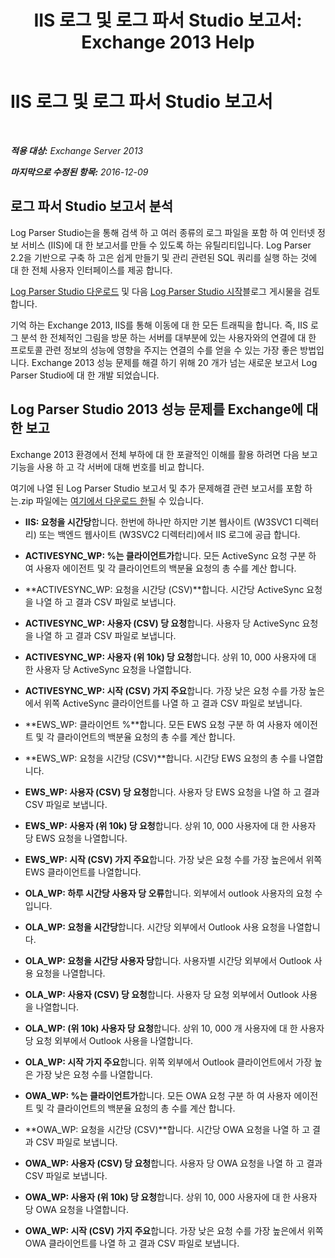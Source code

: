 ﻿---
title: 'IIS 로그 및 로그 파서 Studio 보고서: Exchange 2013 Help'
TOCTitle: IIS 로그 및 로그 파서 Studio 보고서
ms:assetid: 01fa67d4-dc02-4c5f-93af-6da7b97d282f
ms:mtpsurl: https://technet.microsoft.com/ko-kr/library/Dn904092(v=EXCHG.150)
ms:contentKeyID: 63910909
ms.date: 05/22/2018
mtps_version: v=EXCHG.150
ms.translationtype: MT
---

# IIS 로그 및 로그 파서 Studio 보고서

 

_**적용 대상:** Exchange Server 2013_

_**마지막으로 수정된 항목:** 2016-12-09_

## 로그 파서 Studio 보고서 분석

Log Parser Studio는을 통해 검색 하 고 여러 종류의 로그 파일을 포함 하 여 인터넷 정보 서비스 (IIS)에 대 한 보고서를 만들 수 있도록 하는 유틸리티입니다. Log Parser 2.2을 기반으로 구축 하 고은 쉽게 만들기 및 관리 관련된 SQL 쿼리를 실행 하는 것에 대 한 전체 사용자 인터페이스를 제공 합니다.

[Log Parser Studio 다운로드](https://go.microsoft.com/fwlink/p/?linkid=524244) 및 다음 [Log Parser Studio 시작](https://go.microsoft.com/fwlink/p/?linkid=524243)블로그 게시물을 검토 합니다.

기억 하는 Exchange 2013, IIS를 통해 이동에 대 한 모든 트래픽을 합니다. 즉, IIS 로그 분석 한 전체적인 그림을 방문 하는 서버를 대부분에 있는 사용자와의 연결에 대 한 프로토콜 관련 정보의 성능에 영향을 주지는 연결의 수를 얻을 수 있는 가장 좋은 방법입니다. Exchange 2013 성능 문제를 해결 하기 위해 20 개가 넘는 새로운 보고서 Log Parser Studio에 대 한 개발 되었습니다.

## Log Parser Studio 2013 성능 문제를 Exchange에 대 한 보고

Exchange 2013 환경에서 전체 부하에 대 한 포괄적인 이해를 활용 하려면 다음 보고 기능을 사용 하 고 각 서버에 대해 번호를 비교 합니다.

여기에 나열 된 Log Parser Studio 보고서 및 추가 문제해결 관련 보고서를 포함 하는.zip 파일에는 [여기에서 다운로드 한](https://go.microsoft.com/fwlink/p/?linkid=524245)될 수 있습니다.

  - **IIS: 요청을 시간당**합니다. 한번에 하나만 하지만 기본 웹사이트 (W3SVC1 디렉터리) 또는 백엔드 웹사이트 (W3SVC2 디렉터리)에서 IIS 로그에 공급 합니다.

  - **ACTIVESYNC\_WP: %는 클라이언트가**합니다. 모든 ActiveSync 요청 구분 하 여 사용자 에이전트 및 각 클라이언트의 백분율 요청의 총 수를 계산 합니다.

  - **ACTIVESYNC\_WP: 요청을 시간당 (CSV)**합니다. 시간당 ActiveSync 요청을 나열 하 고 결과 CSV 파일로 보냅니다.

  - **ACTIVESYNC\_WP: 사용자 (CSV) 당 요청**합니다. 사용자 당 ActiveSync 요청을 나열 하 고 결과 CSV 파일로 보냅니다.

  - **ACTIVESYNC\_WP: 사용자 (위 10k) 당 요청**합니다. 상위 10, 000 사용자에 대 한 사용자 당 ActiveSync 요청을 나열합니다.

  - **ACTIVESYNC\_WP: 시작 (CSV) 가지 주요**합니다. 가장 낮은 요청 수를 가장 높은에서 위쪽 ActiveSync 클라이언트를 나열 하 고 결과 CSV 파일로 보냅니다.

  - **EWS\_WP: 클라이언트 %**합니다. 모든 EWS 요청 구분 하 여 사용자 에이전트 및 각 클라이언트의 백분율 요청의 총 수를 계산 합니다.

  - **EWS\_WP: 요청을 시간당 (CSV)**합니다. 시간당 EWS 요청의 총 수를 나열합니다.

  - **EWS\_WP: 사용자 (CSV) 당 요청**합니다. 사용자 당 EWS 요청을 나열 하 고 결과 CSV 파일로 보냅니다.

  - **EWS\_WP: 사용자 (위 10k) 당 요청**합니다. 상위 10, 000 사용자에 대 한 사용자 당 EWS 요청을 나열합니다.

  - **EWS\_WP: 시작 (CSV) 가지 주요**합니다. 가장 낮은 요청 수를 가장 높은에서 위쪽 EWS 클라이언트를 나열합니다.

  - **OLA\_WP: 하루 시간당 사용자 당 오류**합니다. 외부에서 outlook 사용자의 요청 수입니다.

  - **OLA\_WP: 요청을 시간당**합니다. 시간당 외부에서 Outlook 사용 요청을 나열합니다.

  - **OLA\_WP: 요청을 시간당 사용자 당**합니다. 사용자별 시간당 외부에서 Outlook 사용 요청을 나열합니다.

  - **OLA\_WP: 사용자 (CSV) 당 요청**합니다. 사용자 당 요청 외부에서 Outlook 사용을 나열합니다.

  - **OLA\_WP: (위 10k) 사용자 당 요청**합니다. 상위 10, 000 개 사용자에 대 한 사용자 당 요청 외부에서 Outlook 사용을 나열합니다.

  - **OLA\_WP: 시작 가지 주요**합니다. 위쪽 외부에서 Outlook 클라이언트에서 가장 높은 가장 낮은 요청 수를 나열합니다.

  - **OWA\_WP: %는 클라이언트가**합니다. 모든 OWA 요청 구분 하 여 사용자 에이전트 및 각 클라이언트의 백분율 요청의 총 수를 계산 합니다.

  - **OWA\_WP: 요청을 시간당 (CSV)**합니다. 시간당 OWA 요청을 나열 하 고 결과 CSV 파일로 보냅니다.

  - **OWA\_WP: 사용자 (CSV) 당 요청**합니다. 사용자 당 OWA 요청을 나열 하 고 결과 CSV 파일로 보냅니다.

  - **OWA\_WP: 사용자 (위 10k) 당 요청**합니다. 상위 10, 000 사용자에 대 한 사용자 당 OWA 요청을 나열합니다.

  - **OWA\_WP: 시작 (CSV) 가지 주요**합니다. 가장 낮은 요청 수를 가장 높은에서 위쪽 OWA 클라이언트를 나열 하 고 결과 CSV 파일로 보냅니다.

